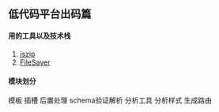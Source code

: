 ## 低代码平台出码篇
#### 用的工具以及技术栈
1. [jszip](https://github.com/Stuk/jszip)
2. [FileSaver](https://github.com/eligrey/FileSaver.js)
#### 模块划分
模板
插槽
后置处理
schema验证解析
分析工具
分析样式
生成路由